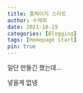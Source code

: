 ```yaml
---
title: 홈페이지 스타트
author: 수채화
date: 2021-10-19
categories: [Blogging]
tags: [Homepage start]
pin: true
---
```


일단 만들긴 했는데...

넣을게 없넹
